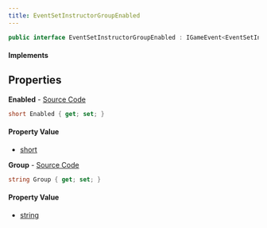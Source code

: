 ```yaml
---
title: EventSetInstructorGroupEnabled
---
```


```csharp
public interface EventSetInstructorGroupEnabled : IGameEvent<EventSetInstructorGroupEnabled>
```

#### Implements

## Properties

**Enabled** - [Source Code](https://github.com/swiftly-solution/swiftlys2/blob/main/managed/src/SwiftlyS2.Generated/GameEvents/Interfaces/EventSetInstructorGroupEnabled.cs#L25)

```csharp
short Enabled { get; set; }
```

#### Property Value

- [short](https://learn.microsoft.com/dotnet/api/system.int16)

**Group** - [Source Code](https://github.com/swiftly-solution/swiftlys2/blob/main/managed/src/SwiftlyS2.Generated/GameEvents/Interfaces/EventSetInstructorGroupEnabled.cs#L20)

```csharp
string Group { get; set; }
```

#### Property Value

- [string](https://learn.microsoft.com/dotnet/api/system.string)

